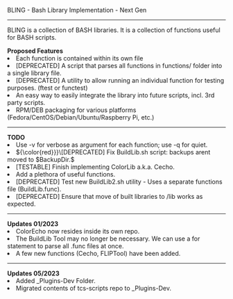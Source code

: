 BLING - Bash Library Implementation - Next Gen
<hr>
BLING is a collection of BASH libraries. It is a collection of functions useful for BASH scripts.
<p>
<div id="Proposed-Features">
  <b>Proposed Features</b>
    <li> Each function is contained within its own file </li>
    <li> [DEPRECATED] A script that parses all functions in functions/ folder into a single library file. </li> 
    <li> [DEPRECATED] A utility to allow running an individual function for testing purposes. (ftest or functest) </li> 
    <li> An easy way to easily integrate the library into future scripts, incl. 3rd party scripts. </li>
    <li> RPM/DEB packaging for various platforms (Fedora/CentOS/Debian/Ubuntu/Raspberry Pi, etc.) </li>
</div>
<hr>
<div id="TODO">
  <b>TODO</b>
    <li> Use -v for verbose as argument for each function; use -q for quiet. </li>
    <li> ${\color{red}}}\[DEPRECATED] Fix BuildLib.sh script: backups arent moved to $BackupDir.$ </li>
    <li> [TESTABLE] Finish implementing ColorLib a.k.a. Cecho. </li>
    <li> Add a plethora of useful functions. </li>
    <li> [DEPRECATED] Test new BuildLib2.sh utility - Uses a separate functions file (BuildLib.func). </li>
    <li> [DEPRECATED] Ensure that move of built libraries to /lib works as expected. </li>
</div>
<hr>
<div id="Updates_01-2023">
  <b>Updates 01/2023</b>
    <li> ColorEcho now resides inside its own repo. </li>
    <li> The BuildLib Tool may no longer be necessary.  We can use a for statement to parse all .func files at once. </li>
    <li> A few new functions (Cecho, FLIPTool) have been added. </li>
 </div>
 <hr>
<div id="Updates_05-2023">
  <b>Updates 05/2023</b>
    <li> Added _Plugins-Dev Folder. </li>
    <li> Migrated contents of tcs-scripts repo to _Plugins-Dev. </li>
 </div>
